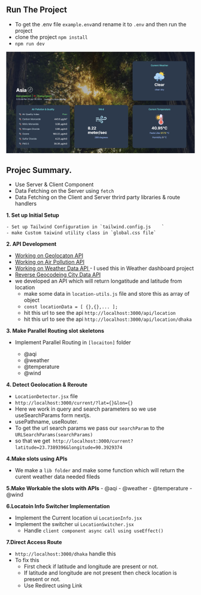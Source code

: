 ## Run The Project 
- To get the .env file `example.env`and rename it to `.env` and then run the project
- clone the project `npm install`
- `npm run dev`

![Output](/output.png)


## Projec Summary.

- Use Server & Client Component
- Data Fetching on the Server using `fetch`
- Data Fetching on the Client and Server thrird party libraries & route handlers

**1. Set up Initial Setup**

    - Set up Tailwind Configuration in `tailwind.config.js    `
    - make Custom taiwind utility class in `global.css file`
    
**2. API Development**

- [Working on Geolocaton API ](https://developer.mozilla.org/en-US/docs/Web/API/Geolocation_API)
- [Working on Air Pollution API ](https://openweathermap.org/api/air-pollution)
- [Working on Weather Data API ](https://openweathermap.org/current) - I used this in Weather dashboard project
- [Reverse Geocodeing City Data API ](https://www.bigdatacloud.com/free-api/free-reverse-geocode-to-city-api#introduction)
- we developed an API which will return longatitude and latitude from location
    - make some data in `location-utils.js` file and store this as array of object
    - `const locationData = [ {},{},... ];`
    - hit this url to see the api  `http://localhost:3000/api/location`
    - hit this url to see the api  `http://localhost:3000/api/location/dhaka`
    
**3. Make Parallel Routing slot skeletons**

- Implement Parallel Routing in `[locaiton]` folder

    - @aqi
    - @weather
    - @temperature
    - @wind 

**4. Detect Geolocation & Reroute**
- `LocationDetector.jsx` file
- `http://localhost:3000/current/?lat={}&lon={}`
- Here we work in query and search parameters so we use useSearchParams form nextjs.
- usePathname, useRouter.
- To get the url search params we pass our `searchParam` to the `URLSearchParams(searchParams)` 
- so that we get` http://localhost:3000/current?latitude=23.7389396&longitude=90.3929374`


**4.Make slots using APIs**

- We make a `lib folder` and make some function which will return the curent weather data needed fileds

**5.Make Workable the slots with APIs**
    - @aqi
    - @weather
    - @temperature
    - @wind 

**6.Locatoin Info Switcher Implementation**
- Implement the Current location ui `LocationInfo.jsx`
- Implement the switcher ui `LocationSwitcher.jsx`
    - Handle `client component async call using useEffect()`


**7.Direct Access Route**

- `http://localhost:3000/dhaka` handle this
- To fix this 
    - First check if latitude and longitude are present or not.
    - If latitude and longitude are not present then check location is present or not.
    - Use Redirect using Link 